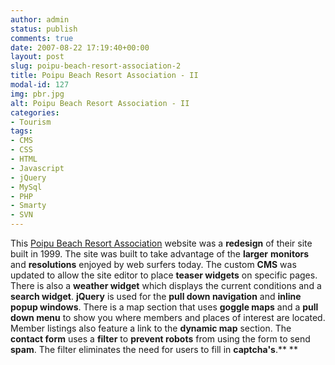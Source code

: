 ```yaml
---
author: admin
status: publish
comments: true
date: 2007-08-22 17:19:40+00:00
layout: post
slug: poipu-beach-resort-association-2
title: Poipu Beach Resort Association - II
modal-id: 127
img: pbr.jpg
alt: Poipu Beach Resort Association - II
categories:
- Tourism
tags:
- CMS
- CSS
- HTML
- Javascript
- jQuery
- MySql
- PHP
- Smarty
- SVN
---
```

This [Poipu Beach Resort Association](http://www.poipubeach.org/) website was a **redesign** of their site built in 1999. The site was built to take advantage of the **larger** **monitors** and **resolutions** enjoyed by web surfers today. The custom **CMS** was updated to allow the site editor to place **teaser widgets** on specific pages. There is also a **weather widget** which displays the current conditions and a **search widget**. **jQuery** is used for the **pull down navigation** and **inline popup windows**. There is a map section that uses **goggle maps** and a **pull down menu** to show you where members and places of interest are located. Member listings also feature a link to the **dynamic map** section. The **contact form** uses a **filter** to **prevent robots** from using the form to send **spam**. The filter eliminates the need for users to fill in **captcha's**.** **

